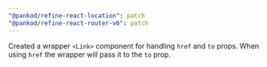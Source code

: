 ```yaml
---
"@pankod/refine-react-location": patch
"@pankod/refine-react-router-v6": patch
---
```


Created a wrapper `<Link>` component for handling `href` and `to` props. When using `href` the wrapper will pass it to the `to` prop.
